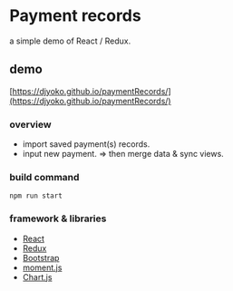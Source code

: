 # Payment records

a simple demo of React / Redux.

## demo
[https://djyoko.github.io/paymentRecords/](https://djyoko.github.io/paymentRecords/)

### overview
- import saved payment(s) records.
- input new payment.
=> then merge data & sync views.

### build command
`npm run start`

### framework & libraries
- [React](https://reactjs.org/)
- [Redux](https://redux.js.org/)
- [Bootstrap](https://getbootstrap.com/)
- [moment.js](https://momentjs.com/)
- [Chart.js](https://www.chartjs.org/)